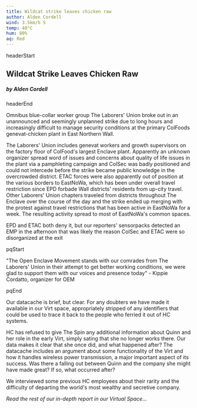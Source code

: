```yaml
---
title: Wildcat strike leaves chicken raw
author: Alden Cordell
wind: 3.5km/h S
temp: 40°C
hum: 80%
aq: Red
---
```


headerStart
  
## Wildcat Strike Leaves Chicken Raw

##### by Alden Cordell

headerEnd

Omnibus blue-collar worker group The Laborers' Union broke out in an unannounced and seemingly unplanned strike due to long hours and increasingly difficult to manage security conditions at the primary ColFoods genevat-chicken plant in East Northern Wall. 

The Laborers' Union includes genevat workers and growth supervisors on the factory floor of ColFood's largest Enclave plant. Apparently an unknown organizer spread word of issues and concerns about quality of life issues in the plant via a pamphleting campaign and ColSec was badly positioned and could not intercede before the strike became public knowledge in the overcrowded district. ETAC forces were also apparently out of position at the various borders to EastNoWa, which has been under overall travel restriction since EPD forbade Wall districts' residents from up-city travel. Other Laborers' Union chapters traveled from districts throughout The Enclave over the course of the day and the strike ended up merging with the protest against travel restrictions that has been active in EastNoWa for a week. The resulting activity spread to most of EastNoWa's common spaces.  

EPD and ETAC both deny it, but our reporters' sensorpacks detected an EMP in the afternoon that was likely the reason ColSec and ETAC were so disorganized at the exit 

pqStart

"The Open Enclave Movement stands with our comrades from The Laborers' Union in their attempt to get better working conditions, we were glad to support them with our voices and presence today" - Kippie Cordatto, organizer for OEM

pqEnd

Our datacache is brief, but clear. For any doubters we have made it available in our Virt space, appropriately stripped of any identifiers that could be used to trace it back to the people who ferried it out of HC systems.

HC has refused to give The Spin any additional information about Quinn and her role in the early Virt, simply sating that she no longer works there. Our data makes it clear that she once did, and what happened after? The datacache includes an argument about some functionality of the Virt and how it handles wireless power transmission, a major important aspect of its success. Was there a falling out between Quinn and the company she might have made great? If so, what occurred after? 

We interviewed some previous HC employees about their rarity and the difficulty of departing the world's most wealthy and secretive company. 

*Read the rest of our in-depth report in our Virtual Space...*